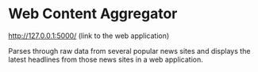 # Web Content Aggregator
http://127.0.0.1:5000/ (link to the web application)

Parses through raw data from several popular news sites and displays the latest headlines from those news sites in a web application.

